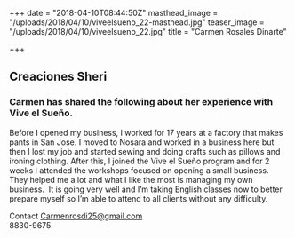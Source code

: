+++
date = "2018-04-10T08:44:50Z"
masthead_image = "/uploads/2018/04/10/viveelsueno_22-masthead.jpg"
teaser_image = "/uploads/2018/04/10/viveelsueno_22.jpg"
title = "Carmen Rosales Dinarte"

+++
## Creaciones Sheri

### Carmen has shared the following about her experience with Vive el Sueño.

Before I opened my business, I worked for 17 years at a factory that makes pants in San Jose. I moved to Nosara and worked in a business here but then I lost my job and started sewing and doing crafts such as pillows and ironing clothing. After this, I joined the Vive el Sueño program and for 2 weeks I attended the workshops focused on opening a small business. They helped me a lot and what I like the most is managing my own business.  It is going very well and I’m taking English classes now to better prepare myself so I’m able to attend to all clients without any difficulty.

Contact [Carmenrosdi25@gmail.com](mailto:Carmenrosdi25@gmail.com)  
8830-9675